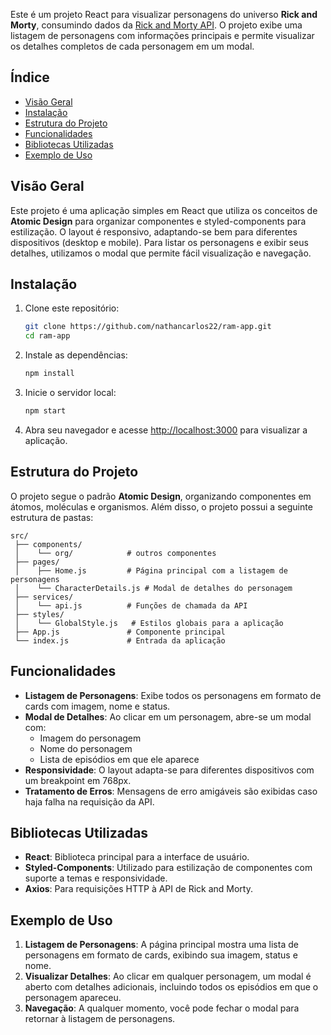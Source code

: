 Este é um projeto React para visualizar personagens do universo **Rick and Morty**, consumindo dados da [Rick and Morty API](https://rickandmortyapi.com). O projeto exibe uma listagem de personagens com informações principais e permite visualizar os detalhes completos de cada personagem em um modal. 

## Índice

- [Visão Geral](#visão-geral)
- [Instalação](#instalação)
- [Estrutura do Projeto](#estrutura-do-projeto)
- [Funcionalidades](#funcionalidades)
- [Bibliotecas Utilizadas](#bibliotecas-utilizadas)
- [Exemplo de Uso](#exemplo-de-uso)

## Visão Geral

Este projeto é uma aplicação simples em React que utiliza os conceitos de **Atomic Design** para organizar componentes e styled-components para estilização. O layout é responsivo, adaptando-se bem para diferentes dispositivos (desktop e mobile). Para listar os personagens e exibir seus detalhes, utilizamos o modal que permite fácil visualização e navegação.

## Instalação

1. Clone este repositório:

   ```bash
   git clone https://github.com/nathancarlos22/ram-app.git
   cd ram-app
   ```

2. Instale as dependências:

   ```bash
   npm install
   ```

3. Inicie o servidor local:

   ```bash
   npm start
   ```

4. Abra seu navegador e acesse [http://localhost:3000](http://localhost:3000) para visualizar a aplicação.

## Estrutura do Projeto

O projeto segue o padrão **Atomic Design**, organizando componentes em átomos, moléculas e organismos. Além disso, o projeto possui a seguinte estrutura de pastas:

```plaintext
src/
 ├── components/
 │    └── org/            # outros componentes
 ├── pages/
 │    ├── Home.js         # Página principal com a listagem de personagens
 │    └── CharacterDetails.js # Modal de detalhes do personagem
 ├── services/
 │    └── api.js          # Funções de chamada da API
 ├── styles/
 │    └── GlobalStyle.js   # Estilos globais para a aplicação
 ├── App.js               # Componente principal
 └── index.js             # Entrada da aplicação
```

## Funcionalidades

- **Listagem de Personagens**: Exibe todos os personagens em formato de cards com imagem, nome e status.
- **Modal de Detalhes**: Ao clicar em um personagem, abre-se um modal com:
  - Imagem do personagem
  - Nome do personagem
  - Lista de episódios em que ele aparece
- **Responsividade**: O layout adapta-se para diferentes dispositivos com um breakpoint em 768px.
- **Tratamento de Erros**: Mensagens de erro amigáveis são exibidas caso haja falha na requisição da API.

## Bibliotecas Utilizadas

- **React**: Biblioteca principal para a interface de usuário.
- **Styled-Components**: Utilizado para estilização de componentes com suporte a temas e responsividade.
- **Axios**: Para requisições HTTP à API de Rick and Morty.

## Exemplo de Uso

1. **Listagem de Personagens**: A página principal mostra uma lista de personagens em formato de cards, exibindo sua imagem, status e nome.
2. **Visualizar Detalhes**: Ao clicar em qualquer personagem, um modal é aberto com detalhes adicionais, incluindo todos os episódios em que o personagem apareceu.
3. **Navegação**: A qualquer momento, você pode fechar o modal para retornar à listagem de personagens.
